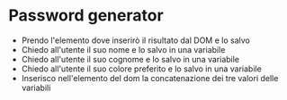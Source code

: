 # Password generator

- Prendo l'elemento dove inserirò il risultato dal DOM e lo salvo
- Chiedo all'utente il suo nome e lo salvo in una variabile
- Chiedo all'utente il suo cognome e lo salvo in una variabile
- Chiedo all'utente il suo colore preferito e lo salvo in una variabile
- Inserisco nell'elemento del dom la concatenazione dei tre valori delle variabili